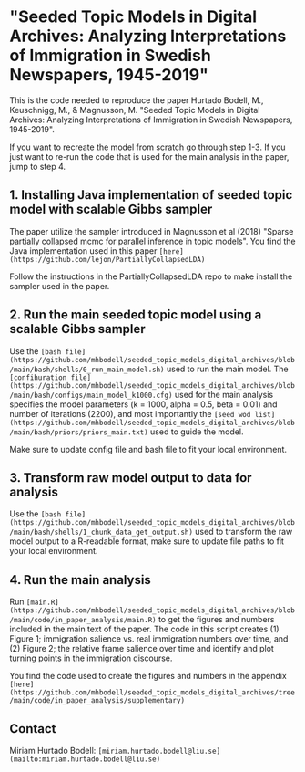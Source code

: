 
# "Seeded Topic Models in Digital Archives: Analyzing Interpretations of Immigration in Swedish Newspapers, 1945-2019" 

This is the code needed to reproduce the paper Hurtado Bodell, M., Keuschnigg, M., & Magnusson, M. "Seeded Topic Models in Digital Archives: Analyzing Interpretations of Immigration in Swedish Newspapers, 1945-2019".

If you want to recreate the model from scratch go through step 1-3. If you just want to re-run the code that is used for the main analysis in the paper, jump to step 4.


## 1. Installing Java implementation of seeded topic model with scalable Gibbs sampler

The paper utilize the sampler introduced in Magnusson et al (2018) "Sparse partially collapsed mcmc for parallel inference in topic models". You find the Java implementation used in this paper `[here](https://github.com/lejon/PartiallyCollapsedLDA)`

Follow the instructions in the PartiallyCollapsedLDA repo to make install the sampler used in the paper.


## 2. Run the main seeded topic model using a scalable Gibbs sampler

Use the `[bash file](https://github.com/mhbodell/seeded_topic_models_digital_archives/blob/main/bash/shells/0_run_main_model.sh)` used to run the main model. The `[confihuration file](https://github.com/mhbodell/seeded_topic_models_digital_archives/blob/main/bash/configs/main_model_k1000.cfg)` used for the main analysis specifies the model parameters (k = 1000, alpha = 0.5, beta = 0.01) and number of iterations (2200), and most importantly the `[seed wod list](https://github.com/mhbodell/seeded_topic_models_digital_archives/blob/main/bash/priors/priors_main.txt)` used to guide the model.

Make sure to update config file and bash file to fit your local environment.

## 3. Transform raw model output to data for analysis

Use the `[bash file](https://github.com/mhbodell/seeded_topic_models_digital_archives/blob/main/bash/shells/1_chunk_data_get_output.sh)` used to transform the raw model output to a R-readable format, make sure to update file paths to fit your local environment.


## 4. Run the main analysis

Run `[main.R](https://github.com/mhbodell/seeded_topic_models_digital_archives/blob/main/code/in_paper_analysis/main.R)` to get the figures and numbers included in the main text of the paper. The code in this script creates (1) Figure 1; immigration salience vs. real immigration numbers over time, and (2) Figure 2; the relative frame salience over time and identify and plot turning points in the immigration discourse.

You find the code used to create the figures and numbers in the appendix `[here](https://github.com/mhbodell/seeded_topic_models_digital_archives/tree/main/code/in_paper_analysis/supplementary)`

## Contact

Miriam Hurtado Bodell: `[miriam.hurtado.bodell@liu.se](mailto:miriam.hurtado.bodell@liu.se)`



